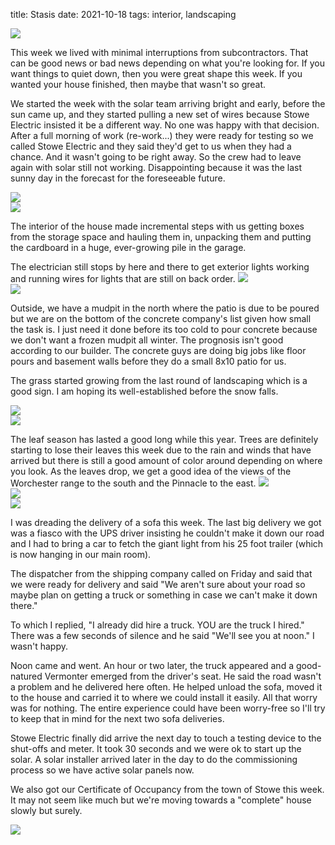 title: Stasis
date: 2021-10-18
tags: interior, landscaping


![](/files/2021-10-18-peeper-street.jpeg)       

This week we lived with minimal interruptions from subcontractors.  That can be good news or bad news depending on what you're looking for.  If you want things to quiet down, then you were great shape this week.  If you wanted your house finished, then maybe that wasn't so great.

We started the week with the solar team arriving bright and early, before the sun came up, and they started pulling a new set of wires because Stowe Electric insisted it be a different way.  No one was happy with that decision.  After a full morning of work (re-work...) they were ready for testing so we called Stowe Electric and they said they'd get to us when they had a chance. And it wasn't going to be right away.  So the crew had to leave again with solar still not working. Disappointing because it was the last sunny day in the forecast for the foreseeable future.

![](/files/2021-10-18-main-room.JPG)       
![](/files/2021-10-18-bathroom.jpeg)       

The interior of the house made incremental steps with us getting boxes from the storage space and hauling them in, unpacking them and putting the cardboard in a huge, ever-growing pile in the garage.

The electrician still stops by here and there to get exterior lights working and running wires for lights that are still on back order.
![](/files/2021-10-18-stairs.jpeg)       
![](/files/2021-10-18-bench.jpeg)       

Outside, we have a mudpit in the north where the patio is due to be poured but we are on the bottom of the concrete company's list given how small the task is.  I just need it done before its too cold to pour concrete because we don't want a frozen mudpit all winter. The prognosis isn't good according to our builder. The concrete guys are doing big jobs like floor pours and basement walls before they do a small 8x10 patio for us. 

The grass started growing from the last round of landscaping which is a good sign. I am hoping its well-established before the snow falls.

![](/files/2021-10-182021-10-18-grass.jpeg)       
![](/files/2021-10-18-out-the-south.jpeg)       

The leaf season has lasted a good long while this year.  Trees are definitely starting to lose their leaves this week due to the rain and winds that have arrived but there is still a good amount of color around depending on where you look.  As the leaves drop, we get a good idea of the views of the Worchester range to the south and the Pinnacle to the east.
![](/files/2021-10-18-out-north.jpeg)       
![](/files/2021-10-18-looking-east.jpeg)       
![](/files/2021-10-18-south-porch.jpeg)       

I was dreading the delivery of a sofa this week.  The last big delivery we got was a fiasco with the UPS driver insisting he couldn't make it down our road and I had to bring a car to fetch the giant light from his 25 foot trailer (which is now hanging in our main room). 

The dispatcher from the shipping company called on Friday and said that we were ready for delivery and said "We aren't sure about your road so maybe plan on getting a truck or something in case we can't make it down there."

To which I replied, "I already did hire a truck. YOU are the truck I hired."  There was a few seconds of silence and he said "We'll see you at noon."  I wasn't happy. 

Noon came and went.  An hour or two later, the truck appeared and a good-natured Vermonter emerged from the driver's seat.  He said the road wasn't a problem and he delivered here often. He helped unload the sofa, moved it to the house and carried it to where we could install it easily.  All that worry was for nothing.  The entire experience could have been worry-free so I'll try to keep that in mind for the next two sofa deliveries. 

Stowe Electric finally did arrive the next day to touch a testing device to the shut-offs and meter. It took 30 seconds and we were ok to start up the solar.  A solar installer arrived later in the day to do the commissioning process so we have active solar panels now. 

We also got our Certificate of Occupancy from the town of Stowe this week. It may not seem like much but we're moving towards a "complete" house slowly but surely.

![](/files/2021-10-18-cbr.jpeg)       
